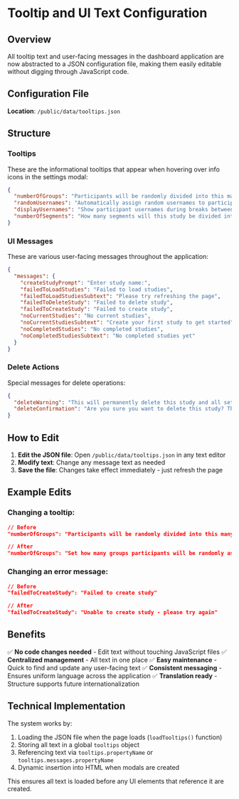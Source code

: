 # Tooltip and UI Text Configuration

## Overview
All tooltip text and user-facing messages in the dashboard application are now abstracted to a JSON configuration file, making them easily editable without digging through JavaScript code.

## Configuration File
**Location**: `/public/data/tooltips.json`

## Structure

### Tooltips
These are the informational tooltips that appear when hovering over info icons in the settings modal:

```json
{
  "numberOfGroups": "Participants will be randomly divided into this many groups",
  "randomUsernames": "Automatically assign random usernames to participants for anonymity",
  "displayUsernames": "Show participant usernames during breaks between study segments",
  "numberOfSegments": "How many segments will this study be divided into"
}
```

### UI Messages
These are various user-facing messages throughout the application:

```json
{
  "messages": {
    "createStudyPrompt": "Enter study name:",
    "failedToLoadStudies": "Failed to load studies",
    "failedToLoadStudiesSubtext": "Please try refreshing the page",
    "failedToDeleteStudy": "Failed to delete study",
    "failedToCreateStudy": "Failed to create study",
    "noCurrentStudies": "No current studies",
    "noCurrentStudiesSubtext": "Create your first study to get started",
    "noCompletedStudies": "No completed studies",
    "noCompletedStudiesSubtext": "No completed studies yet"
  }
}
```

### Delete Actions
Special messages for delete operations:

```json
{
  "deleteWarning": "This will permanently delete this study and all settings and associated data. You will not be able to undo this action",
  "deleteConfirmation": "Are you sure you want to delete this study? This action cannot be undone."
}
```

## How to Edit

1. **Edit the JSON file**: Open `/public/data/tooltips.json` in any text editor
2. **Modify text**: Change any message text as needed
3. **Save the file**: Changes take effect immediately - just refresh the page

## Example Edits

### Changing a tooltip:
```json
// Before
"numberOfGroups": "Participants will be randomly divided into this many groups"

// After
"numberOfGroups": "Set how many groups participants will be randomly assigned to"
```

### Changing an error message:
```json
// Before
"failedToCreateStudy": "Failed to create study"

// After  
"failedToCreateStudy": "Unable to create study - please try again"
```

## Benefits

✅ **No code changes needed** - Edit text without touching JavaScript files
✅ **Centralized management** - All text in one place
✅ **Easy maintenance** - Quick to find and update any user-facing text
✅ **Consistent messaging** - Ensures uniform language across the application
✅ **Translation ready** - Structure supports future internationalization

## Technical Implementation

The system works by:
1. Loading the JSON file when the page loads (`loadTooltips()` function)
2. Storing all text in a global `tooltips` object
3. Referencing text via `tooltips.propertyName` or `tooltips.messages.propertyName`
4. Dynamic insertion into HTML when modals are created

This ensures all text is loaded before any UI elements that reference it are created.
